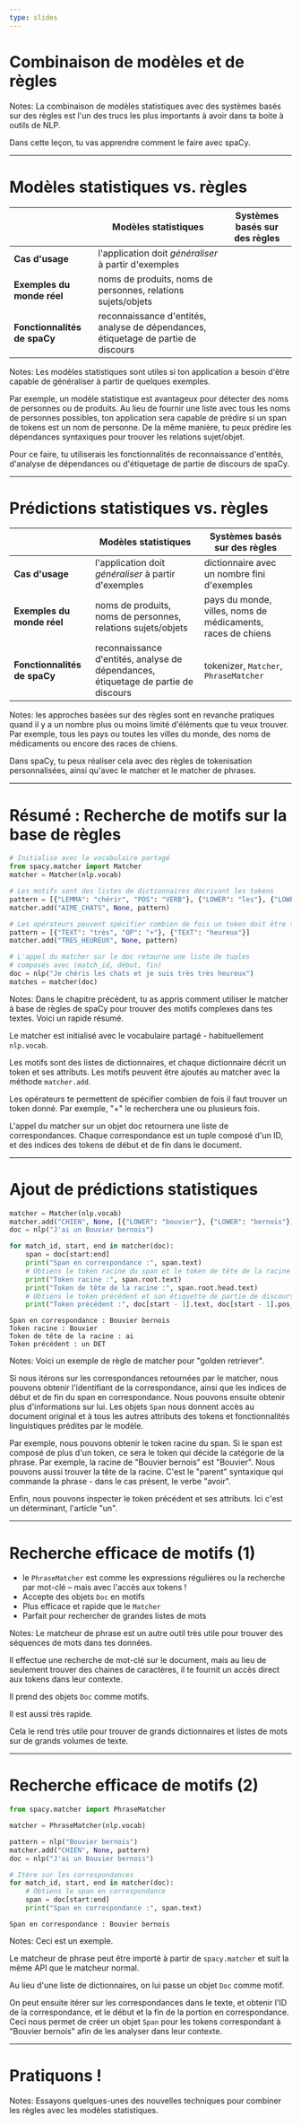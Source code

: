 ```yaml
---
type: slides
---
```


# Combinaison de modèles et de règles

Notes: La combinaison de modèles statistiques avec des systèmes basés sur des
règles est l'un des trucs les plus importants à avoir dans ta boite à outils de
NLP.

Dans cette leçon, tu vas apprendre comment le faire avec spaCy.

---

# Modèles statistiques vs. règles

|                              | **Modèles statistiques**                                                           | **Systèmes basés sur des règles** |
| ---------------------------- | ---------------------------------------------------------------------------------- | --------------------------------- |
| **Cas d'usage**              | l'application doit _généraliser_ à partir d'exemples                               |                                   |
| **Exemples du monde réel**   | noms de produits, noms de personnes, relations sujets/objets                       |                                   |
| **Fonctionnalités de spaCy** | reconnaissance d'entités, analyse de dépendances, étiquetage de partie de discours |                                   |

Notes: Les modèles statistiques sont utiles si ton application a besoin d'être
capable de généraliser à partir de quelques exemples.

Par exemple, un modèle statistique est avantageux pour détecter des noms de
personnes ou de produits. Au lieu de fournir une liste avec tous les noms de
personnes possibles, ton application sera capable de prédire si un span de
tokens est un nom de personne. De la même manière, tu peux prédire les
dépendances syntaxiques pour trouver les relations sujet/objet.

Pour ce faire, tu utiliserais les fonctionnalités de reconnaissance d'entités,
d'analyse de dépendances ou d'étiquetage de partie de discours de spaCy.

---

# Prédictions statistiques vs. règles

|                              | **Modèles statistiques**                                                           | **Systèmes basés sur des règles**                           |
| ---------------------------- | ---------------------------------------------------------------------------------- | ----------------------------------------------------------- |
| **Cas d'usage**              | l'application doit _généraliser_ à partir d'exemples                               | dictionnaire avec un nombre fini d'exemples                 |
| **Exemples du monde réel**   | noms de produits, noms de personnes, relations sujets/objets                       | pays du monde, villes, noms de médicaments, races de chiens |
| **Fonctionnalités de spaCy** | reconnaissance d'entités, analyse de dépendances, étiquetage de partie de discours | tokenizer, `Matcher`, `PhraseMatcher`                       |

Notes: les approches basées sur des règles sont en revanche pratiques quand il y
a un nombre plus ou moins limité d'éléments que tu veux trouver. Par exemple,
tous les pays ou toutes les villes du monde, des noms de médicaments ou encore
des races de chiens.

Dans spaCy, tu peux réaliser cela avec des règles de tokenisation
personnalisées, ainsi qu'avec le matcher et le matcher de phrases.

---

# Résumé : Recherche de motifs sur la base de règles

```python
# Initialise avec le vocabulaire partagé
from spacy.matcher import Matcher
matcher = Matcher(nlp.vocab)

# Les motifs sont des listes de dictionnaires décrivant les tokens
pattern = [{"LEMMA": "chérir", "POS": "VERB"}, {"LOWER": "les"}, {"LOWER": "chats"}]
matcher.add("AIME_CHATS", None, pattern)

# Les opérateurs peuvent spécifier combien de fois un token doit être trouvé
pattern = [{"TEXT": "très", "OP": "+"}, {"TEXT": "heureux"}]
matcher.add("TRES_HEUREUX", None, pattern)

# L'appel du matcher sur le doc retourne une liste de tuples
# composés avec (match_id, début, fin)
doc = nlp("Je chéris les chats et je suis très très heureux")
matches = matcher(doc)
```

Notes: Dans le chapitre précédent, tu as appris comment utiliser le matcher à
base de règles de spaCy pour trouver des motifs complexes dans tes textes. Voici
un rapide résumé.

Le matcher est initialisé avec le vocabulaire partagé - habituellement
`nlp.vocab`.

Les motifs sont des listes de dictionnaires, et chaque dictionnaire décrit un
token et ses attributs. Les motifs peuvent être ajoutés au matcher avec la
méthode `matcher.add`.

Les opérateurs te permettent de spécifier combien de fois il faut trouver un
token donné. Par exemple, "+" le recherchera une ou plusieurs fois.

L'appel du matcher sur un objet doc retournera une liste de correspondances.
Chaque correspondance est un tuple composé d'un ID, et des indices des tokens de
début et de fin dans le document.

---

# Ajout de prédictions statistiques

```python
matcher = Matcher(nlp.vocab)
matcher.add("CHIEN", None, [{"LOWER": "bouvier"}, {"LOWER": "bernois"}])
doc = nlp("J'ai un Bouvier bernois")

for match_id, start, end in matcher(doc):
    span = doc[start:end]
    print("Span en correspondance :", span.text)
    # Obtiens le token racine du span et le token de tête de la racine
    print("Token racine :", span.root.text)
    print("Token de tête de la racine :", span.root.head.text)
    # Obtiens le token précédent et son étiquette de partie de discours
    print("Token précédent :", doc[start - 1].text, doc[start - 1].pos_)
```

```out
Span en correspondance : Bouvier bernois
Token racine : Bouvier
Token de tête de la racine : ai
Token précédent : un DET
```

Notes: Voici un exemple de règle de matcher pour "golden retriever".

Si nous itérons sur les correspondances retournées par le matcher, nous pouvons
obtenir l'identifiant de la correspondance, ainsi que les indices de début et de
fin du span en correspondance. Nous pouvons ensuite obtenir plus d'informations
sur lui. Les objets `Span` nous donnent accès au document original et à tous les
autres attributs des tokens et fonctionnalités linguistiques prédites par le
modèle.

Par exemple, nous pouvons obtenir le token racine du span. Si le span est
composé de plus d'un token, ce sera le token qui décide la catégorie de la
phrase. Par exemple, la racine de "Bouvier bernois" est "Bouvier". Nous
pouvons aussi trouver la tête de la racine. C'est le "parent" syntaxique qui
commande la phrase - dans le cas présent, le verbe "avoir".

Enfin, nous pouvons inspecter le token précédent et ses attributs. Ici c'est un
déterminant, l'article "un".

---

# Recherche efficace de motifs (1)

- le `PhraseMatcher` est comme les expressions régulières ou la recherche par
  mot-clé – mais avec l'accès aux tokens !
- Accepte des objets `Doc` en motifs
- Plus efficace et rapide que le `Matcher`
- Parfait pour rechercher de grandes listes de mots

Notes: Le matcheur de phrase est un autre outil très utile pour trouver des
séquences de mots dans tes données.

Il effectue une recherche de mot-clé sur le document, mais au lieu de seulement
trouver des chaines de caractères, il te fournit un accès direct aux tokens dans
leur contexte.

Il prend des objets `Doc` comme motifs.

Il est aussi très rapide.

Cela le rend très utile pour trouver de grands dictionnaires et listes de mots
sur de grands volumes de texte.

---

# Recherche efficace de motifs (2)

```python
from spacy.matcher import PhraseMatcher

matcher = PhraseMatcher(nlp.vocab)

pattern = nlp("Bouvier bernois")
matcher.add("CHIEN", None, pattern)
doc = nlp("J'ai un Bouvier bernois")

# Itère sur les correspondances
for match_id, start, end in matcher(doc):
    # Obtiens le span en correspondance
    span = doc[start:end]
    print("Span en correspondance :", span.text)
```

```out
Span en correspondance : Bouvier bernois
```

Notes: Ceci est un exemple.

Le matcheur de phrase peut être importé à partir de `spacy.matcher` et suit la
même API que le matcheur normal.

Au lieu d'une liste de dictionnaires, on lui passe un objet `Doc` comme motif.

On peut ensuite itérer sur les correspondances dans le texte, et obtenir l'ID de
la correspondance, et le début et la fin de la portion en correspondance. Ceci
nous permet de créer un objet `Span` pour les tokens correspondant à "Bouvier
bernois" afin de les analyser dans leur contexte.

---

# Pratiquons !

Notes: Essayons quelques-unes des nouvelles techniques pour combiner les règles
avec les modèles statistiques.
